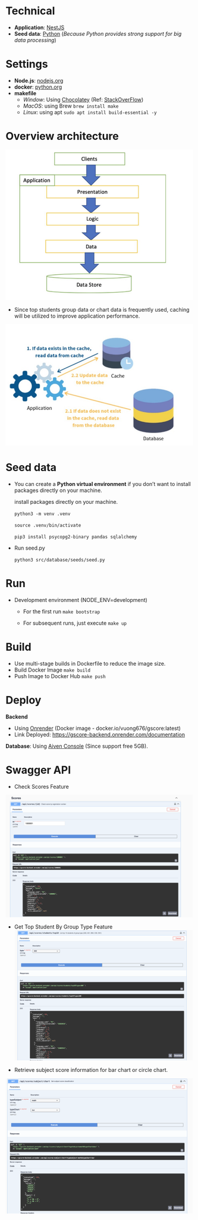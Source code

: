# Technical

- **Application**: [NestJS](https://nestjs.com/)
- **Seed data**: [Python](https://www.python.org/) (_Because Python provides strong support for big data processing_)

# Settings

- **Node.js**: [nodejs.org](https://nodejs.org/en)
- **docker**: [python.org](https://www.docker.com/products/docker-desktop/)
- **makefile**
  - _Window_: Using [Chocolatey](https://chocolatey.org/install) (Ref: [StackOverFlow](https://stackoverflow.com/questions/32127524/how-to-install-and-use-make-in-windows))
  - _MacOS_: using Brew `brew install make`
  - _Linux_: using apt `sudo apt install build-essential -y`

# Overview architecture

![Your Code Work](./screenshots/architecture.jpg)

- Since top students group data or chart data is frequently used, caching will be utilized to improve application performance.

![Your Code Work](./screenshots/overview_architecture.jpg)

# Seed data

- You can create a **Python virtual environment** if you don’t want to
  install packages directly on your machine.

  install packages directly on your machine.

  `python3 -m venv .venv`

  `source .venv/bin/activate`

  `pip3 install psycopg2-binary pandas sqlalchemy`

- Run seed.py

  `python3 src/database/seeds/seed.py`

# Run

- Development environment (NODE_ENV=development)

  - For the first run
    `make bootstrap`

  - For subsequent runs, just execute
    `make up`

# Build

- Use multi-stage builds in Dockerfile to reduce the image size.
- Build Docker Image
  `make build`
- Push Image to Docker Hub
  `make push`

# Deploy

**Backend**

- Using [Onrender](https://render.com/) (Docker image - docker.io/vuong676/gscore:latest)
- Link Deployed: https://gscore-backend.onrender.com/documentation

**Database**: Using [Aiven Console](https://console.aiven.io/) (Since support free 5GB).

# Swagger API

- Check Scores Feature

![Your Code Work](./screenshots/checkScoreApi.png)

- Get Top Student By Group Type Feature
  ![Your Code Work](./screenshots/topStudentApi.png)

- Retrieve subject score information for bar chart or circle chart.

![Your Code Work](./screenshots/getChartApi.png)

